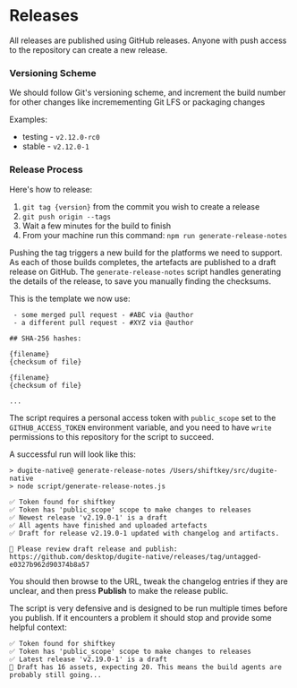 # Releases

All releases are published using GitHub releases. Anyone with push access to the
repository can create a new release.

### Versioning Scheme

We should follow Git's versioning scheme, and increment the build number for other changes like incremementing Git LFS or packaging changes

Examples:

- testing - `v2.12.0-rc0`
- stable - `v2.12.0-1`

### Release Process

Here's how to release:

1. `git tag {version}` from the commit you wish to create a release
1. `git push origin --tags`
1. Wait a few minutes for the build to finish
1. From your machine run this command: `npm run generate-release-notes`

Pushing the tag triggers a new build for the platforms we need to support. As
each of those builds completes, the artefacts are published to a draft release
on GitHub. The `generate-release-notes` script handles generating the details
of the release, to save you manually finding the checksums.

This is the template we now use:

```
 - some merged pull request - #ABC via @author
 - a different pull request - #XYZ via @author

## SHA-256 hashes:

{filename}
{checksum of file}

{filename}
{checksum of file}

...
```

The script requires a personal access token with `public_scope` set to the
`GITHUB_ACCESS_TOKEN` environment variable, and you need to have `write`
permissions to this repository for the script to succeed.

A successful run will look like this:

```
> dugite-native@ generate-release-notes /Users/shiftkey/src/dugite-native
> node script/generate-release-notes.js

✅ Token found for shiftkey
✅ Token has 'public_scope' scope to make changes to releases
✅ Newest release 'v2.19.0-1' is a draft
✅ All agents have finished and uploaded artefacts
✅ Draft for release v2.19.0-1 updated with changelog and artifacts.

🚨 Please review draft release and publish: https://github.com/desktop/dugite-native/releases/tag/untagged-e0327b962d90374b8a57
```

You should then browse to the URL, tweak the changelog entries if they are
unclear, and then press **Publish** to make the release public.

The script is very defensive and is designed to be run multiple times before you
publish. If it encounters a problem it should stop and provide some helpful
context:

```
✅ Token found for shiftkey
✅ Token has 'public_scope' scope to make changes to releases
✅ Latest release 'v2.19.0-1' is a draft
🔴 Draft has 16 assets, expecting 20. This means the build agents are probably still going...
```
